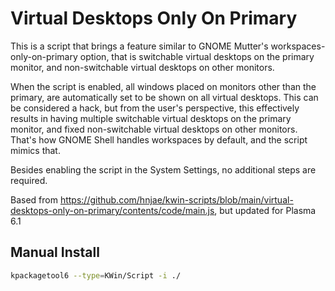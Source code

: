 # Virtual Desktops Only On Primary

This is a script that brings a feature similar to GNOME Mutter's workspaces-only-on-primary option, that is switchable virtual desktops on the primary monitor, and non-switchable virtual desktops on other monitors.

When the script is enabled, all windows placed on monitors other than the primary, are automatically set to be shown on all virtual desktops. This can be considered a hack, but from the user's perspective, this effectively results in having multiple switchable virtual desktops on the primary monitor, and fixed non-switchable virtual desktops on other monitors. That's how GNOME Shell handles workspaces by default, and the script mimics that.

Besides enabling the script in the System Settings, no additional steps are required.

Based from <https://github.com/hnjae/kwin-scripts/blob/main/virtual-desktops-only-on-primary/contents/code/main.js>, but updated for Plasma 6.1

## Manual Install

```bash
kpackagetool6 --type=KWin/Script -i ./
```
